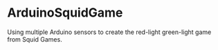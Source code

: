 # ArduinoSquidGame
Using multiple Arduino sensors to create the red-light green-light game from Squid Games.
